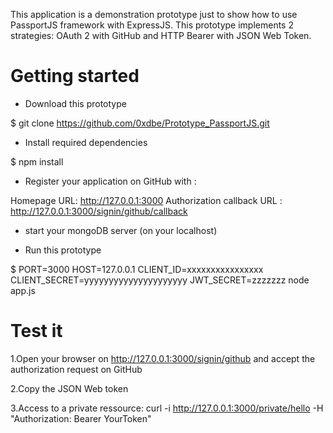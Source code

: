
This application is a demonstration prototype just to show how to use PassportJS framework with ExpressJS. This prototype implements 2 strategies: OAuth 2 with GitHub and HTTP Bearer with JSON Web Token.

# Getting started

* Download this prototype

$ git clone https://github.com/0xdbe/Prototype_PassportJS.git

* Install required dependencies

$ npm install

* Register your application on GitHub with :

Homepage URL: http://127.0.0.1:3000
Authorization callback URL : http://127.0.0.1:3000/signin/github/callback

* start your mongoDB server (on your localhost)

* Run this prototype

$ PORT=3000 HOST=127.0.0.1 CLIENT_ID=xxxxxxxxxxxxxxxx CLIENT_SECRET=yyyyyyyyyyyyyyyyyyyyy JWT_SECRET=zzzzzzz node app.js
 
# Test it

1.Open your browser on http://127.0.0.1:3000/signin/github and accept the authorization request on GitHub

2.Copy the JSON Web token

3.Access to a private ressource: curl -i http://127.0.0.1:3000/private/hello -H "Authorization: Bearer YourToken"
